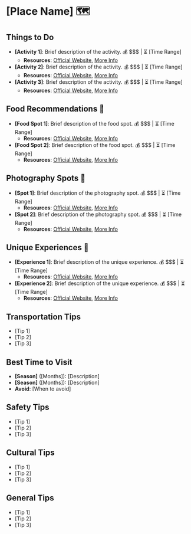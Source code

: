 # [Place Name] 🗺️

## Things to Do
- **[Activity 1]**: Brief description of the activity. 💰 $$$ | ⏳ [Time Range]
  - **Resources**: [Official Website](#), [More Info](#)
- **[Activity 2]**: Brief description of the activity. 💰 $$$ | ⏳ [Time Range]
  - **Resources**: [Official Website](#), [More Info](#)
- **[Activity 3]**: Brief description of the activity. 💰 $$$ | ⏳ [Time Range]
  - **Resources**: [Official Website](#), [More Info](#)

## Food Recommendations 🍴
- **[Food Spot 1]**: Brief description of the food spot. 💰 $$$ | ⏳ [Time Range]
  - **Resources**: [Official Website](#), [More Info](#)
- **[Food Spot 2]**: Brief description of the food spot. 💰 $$$ | ⏳ [Time Range]
  - **Resources**: [Official Website](#), [More Info](#)

## Photography Spots 📸
- **[Spot 1]**: Brief description of the photography spot. 💰 $$$ | ⏳ [Time Range]
  - **Resources**: [Official Website](#), [More Info](#)
- **[Spot 2]**: Brief description of the photography spot. 💰 $$$ | ⏳ [Time Range]
  - **Resources**: [Official Website](#), [More Info](#)

## Unique Experiences 🎉
- **[Experience 1]**: Brief description of the unique experience. 💰 $$$ | ⏳ [Time Range]
  - **Resources**: [Official Website](#), [More Info](#)
- **[Experience 2]**: Brief description of the unique experience. 💰 $$$ | ⏳ [Time Range]
  - **Resources**: [Official Website](#), [More Info](#)

## Transportation Tips
- [Tip 1]
- [Tip 2]
- [Tip 3]

## Best Time to Visit
- **[Season]** ([Months]): [Description]
- **[Season]** ([Months]): [Description]
- **Avoid**: [When to avoid]

## Safety Tips
- [Tip 1]
- [Tip 2]
- [Tip 3]

## Cultural Tips
- [Tip 1]
- [Tip 2]
- [Tip 3]

## General Tips
- [Tip 1]
- [Tip 2]
- [Tip 3]
